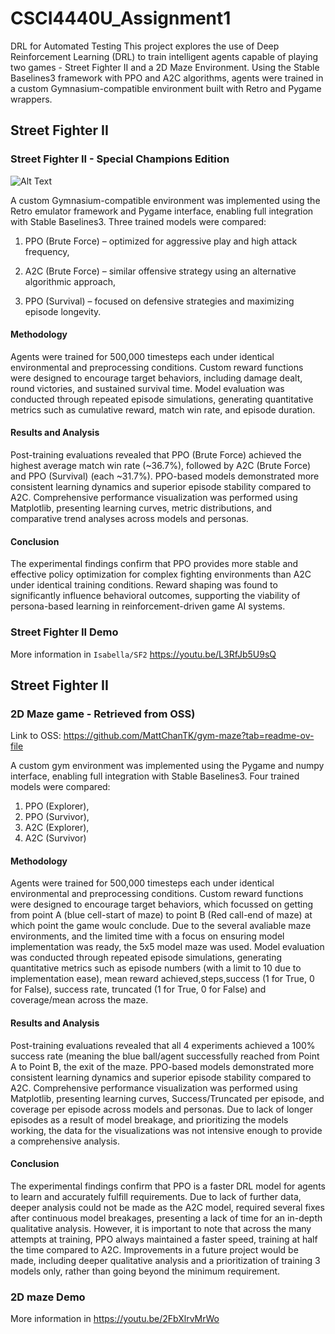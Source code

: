 # CSCI4440U_Assignment1
DRL for Automated Testing
This project explores the use of Deep Reinforcement Learning (DRL) to train intelligent agents capable of playing two games - Street Fighter II and a 2D Maze Environment. Using the Stable Baselines3 framework with PPO and A2C algorithms, agents were trained in a custom Gymnasium-compatible environment built with Retro and Pygame wrappers.

## Street Fighter II

### Street Fighter II - Special Champions Edition
![Alt Text](https://s5.ezgif.com/tmp/ezgif-573e62cb23cc68.gif)

A custom Gymnasium-compatible environment was implemented using the Retro emulator framework and Pygame interface, enabling full integration with Stable Baselines3. Three trained models were compared:

1. PPO (Brute Force) – optimized for aggressive play and high attack frequency,

2. A2C (Brute Force) – similar offensive strategy using an alternative algorithmic approach,

3. PPO (Survival) – focused on defensive strategies and maximizing episode longevity.

#### Methodology
Agents were trained for 500,000 timesteps each under identical environmental and preprocessing conditions. Custom reward functions were designed to encourage target behaviors, including damage dealt, round victories, and sustained survival time. Model evaluation was conducted through repeated episode simulations, generating quantitative metrics such as cumulative reward, match win rate, and episode duration.

#### Results and Analysis
Post-training evaluations revealed that PPO (Brute Force) achieved the highest average match win rate (~36.7%), followed by A2C (Brute Force) and PPO (Survival) (each ~31.7%). PPO-based models demonstrated more consistent learning dynamics and superior episode stability compared to A2C.
Comprehensive performance visualization was performed using Matplotlib, presenting learning curves, metric distributions, and comparative trend analyses across models and personas.
#### Conclusion
The experimental findings confirm that PPO provides more stable and effective policy optimization for complex fighting environments than A2C under identical training conditions. Reward shaping was found to significantly influence behavioral outcomes, supporting the viability of persona-based learning in reinforcement-driven game AI systems.

### Street Fighter II Demo
More information in `Isabella/SF2`
https://youtu.be/L3RfJb5U9sQ

## Street Fighter II

### 2D Maze game - Retrieved from OSS)
Link to OSS: https://github.com/MattChanTK/gym-maze?tab=readme-ov-file

A custom gym environment was implemented using the Pygame and numpy interface, enabling full integration with Stable Baselines3. Four trained models were compared:

1. PPO (Explorer),
2. PPO (Survivor),
3. A2C (Explorer),
4. A2C (Survivor)

#### Methodology
Agents were trained for 500,000 timesteps each under identical environmental and preprocessing conditions. Custom reward functions were designed to encourage target behaviors, which focussed on getting from point A (blue cell-start of maze) to point B (Red call-end of maze) at which point the game woulc conclude. Due to the several avaliable maze environments, and the limited time with a focus on ensuring model implementation was ready, the 5x5 model maze was used. Model evaluation was conducted through repeated episode simulations, generating quantitative metrics such as episode numbers (with a limit to 10 due to implementation ease), mean reward achieved,steps,success (1 for True, 0 for False), success rate, truncated (1 for True, 0 for False) and coverage/mean across the maze.

#### Results and Analysis
Post-training evaluations revealed that all 4 experiments achieved a 100% success rate (meaning the blue ball/agent successfully reached from Point A to Point B, the exit of the maze. PPO-based models demonstrated more consistent learning dynamics and superior episode stability compared to A2C.
Comprehensive performance visualization was performed using Matplotlib, presenting learning curves, Success/Truncated per episode, and coverage per episode across models and personas. Due to lack of longer episodes as a result of model breakage, and prioritizing the models working, the data for the visualizations was not intensive enough to provide a comprehensive analysis. 

#### Conclusion
The experimental findings confirm that PPO is a faster DRL model for agents to learn and accurately fulfill requirements. Due to lack of further data, deeper analysis could not be made as the A2C model, required several fixes after continuous model breakages, presenting a lack of time for an in-depth qualitative analysis. However, it is important to note that across the many attempts at training, PPO always maintained a faster speed, training at half the time compared to A2C. Improvements in a future project would be made, including deeper qualitative analysis and a prioritization of training 3 models only, rather than going beyond the minimum requirement.

### 2D maze Demo
More information in
https://youtu.be/2FbXlrvMrWo

